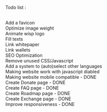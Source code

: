Todo list : <br />
<br />

Add a favicon <br />
Optimize image weight <br />
Animate wisp logo <br />
Fill texts <br />
Link whitepaper <br />
Link wallets <br />
SEO Optimization <br />
Remove unused CSS/Javascript <br />
Add a system to (auto)select other languages <br />
Making website work with javascript diabled <br />
Making website mobile compatible - DONE <br />
Create Donate page - DONE <br />
Create FAQ page - DONE <br />
Create Roadmap page - DONE <br />
Create Exchange page - DONE <br />
Improve responsiveness - DONE <br />
